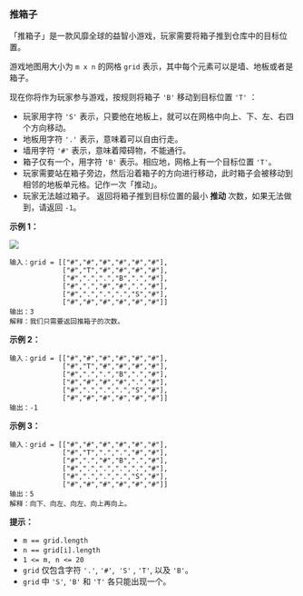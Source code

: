 ### 推箱子 ###
「推箱子」是一款风靡全球的益智小游戏，玩家需要将箱子推到仓库中的目标位置。

游戏地图用大小为 `m x n` 的网格 `grid` 表示，其中每个元素可以是墙、地板或者是箱子。

现在你将作为玩家参与游戏，按规则将箱子 `'B'` 移动到目标位置 `'T'` ：

* 玩家用字符 `'S'` 表示，只要他在地板上，就可以在网格中向上、下、左、右四个方向移动。
* 地板用字符 `'.'` 表示，意味着可以自由行走。
* 墙用字符 `'#'` 表示，意味着障碍物，不能通行。 
* 箱子仅有一个，用字符 `'B'` 表示。相应地，网格上有一个目标位置 `'T'`。
* 玩家需要站在箱子旁边，然后沿着箱子的方向进行移动，此时箱子会被移动到相邻的地板单元格。记作一次「推动」。
* 玩家无法越过箱子。
返回将箱子推到目标位置的最小 **推动** 次数，如果无法做到，请返回 `-1`。



**示例 1：**

**![](https://assets.leetcode-cn.com/aliyun-lc-upload/uploads/2019/11/16/sample_1_1620.png)**

```
输入：grid = [["#","#","#","#","#","#"],
             ["#","T","#","#","#","#"],
             ["#",".",".","B",".","#"],
             ["#",".","#","#",".","#"],
             ["#",".",".",".","S","#"],
             ["#","#","#","#","#","#"]]
输出：3
解释：我们只需要返回推箱子的次数。
```

**示例 2：**

```
输入：grid = [["#","#","#","#","#","#"],
             ["#","T","#","#","#","#"],
             ["#",".",".","B",".","#"],
             ["#","#","#","#",".","#"],
             ["#",".",".",".","S","#"],
             ["#","#","#","#","#","#"]]
输出：-1
```

**示例 3：**

```
输入：grid = [["#","#","#","#","#","#"],
             ["#","T",".",".","#","#"],
             ["#",".","#","B",".","#"],
             ["#",".",".",".",".","#"],
             ["#",".",".",".","S","#"],
             ["#","#","#","#","#","#"]]
输出：5
解释：向下、向左、向左、向上再向上。
```



**提示：**

* `m == grid.length`
* `n == grid[i].length`
* `1 <= m, n <= 20`
* `grid` 仅包含字符 `'.'`, `'#'`,  `'S'` , `'T'`, 以及 `'B'`。
* `grid` 中 `'S'`, `'B'` 和 `'T'` 各只能出现一个。

